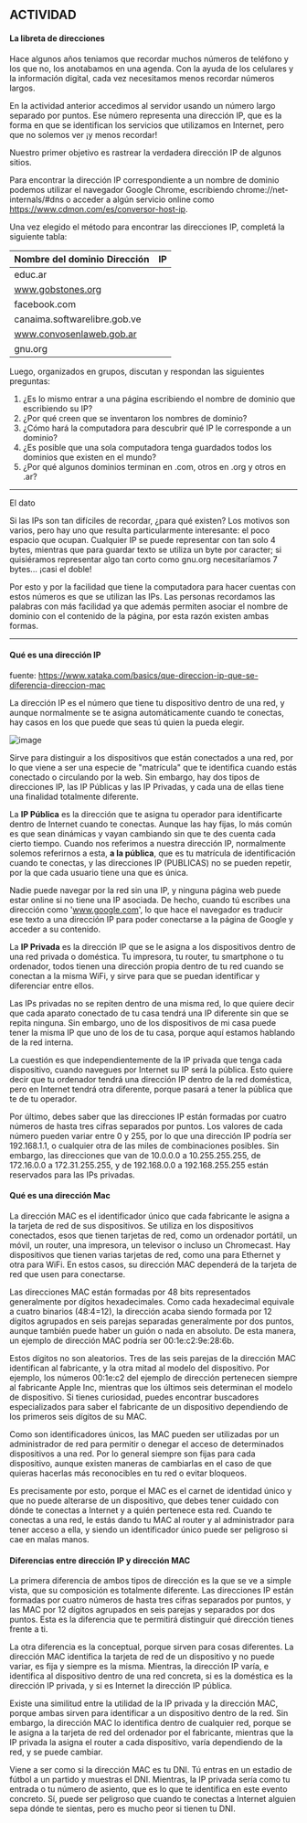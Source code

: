 
## ACTIVIDAD 
#### La libreta de direcciones

Hace algunos años teniamos que recordar muchos números de teléfono y los que no, los anotabamos en una agenda. Con la ayuda de los celulares y la información digital, cada vez necesitamos menos recordar números largos.

En la actividad anterior accedimos al servidor usando un número largo separado por puntos. Ese número representa una dirección IP, que es la forma en que se identifican los servicios que utilizamos en Internet, pero que no solemos ver ¡y menos recordar!

Nuestro primer objetivo es rastrear la verdadera dirección IP de algunos sitios.

Para encontrar la dirección IP correspondiente a un nombre de dominio podemos utilizar el navegador Google Chrome, escribiendo chrome://net-internals/#dns o acceder a algún servicio online como https://www.cdmon.com/es/conversor-host-ip.

Una vez elegido el método para encontrar las direcciones IP, completá la siguiente tabla:

| Nombre del dominio Dirección | IP |
| ---- | ---- |
| educ.ar | |
| www.gobstones.org | | 
| facebook.com | | 
| canaima.softwarelibre.gob.ve | | 
| www.convosenlaweb.gob.ar | | 
| gnu.org | | 

Luego, organizados en grupos, discutan y respondan las siguientes preguntas:
1. ¿Es lo mismo entrar a una página escribiendo el nombre de dominio que escribiendo su IP?
2. ¿Por qué creen que se inventaron los nombres de dominio?
3. ¿Cómo hará la computadora para descubrir qué IP le corresponde a un dominio?
4. ¿Es posible que una sola computadora tenga guardados todos los dominios que existen en el mundo?
5. ¿Por qué algunos dominios terminan en .com, otros en .org y otros en .ar?




_____
El dato

Si las IPs son tan difíciles de recordar, ¿para qué existen? Los motivos son varios, pero hay uno que resulta particularmente interesante: el poco espacio que ocupan. Cualquier IP se puede representar con tan solo 4 bytes, mientras que para guardar texto se utiliza un byte por caracter; si quisiéramos representar algo tan corto como gnu.org necesitaríamos 7 bytes... ¡casi el doble!

Por esto y por la facilidad que tiene la computadora para hacer cuentas con estos números es que se utilizan las IPs. Las personas recordamos las palabras con más facilidad ya que además permiten asociar el nombre de dominio con el contenido de la página, por esta razón existen ambas formas.

____


#### Qué es una dirección IP
fuente: https://www.xataka.com/basics/que-direccion-ip-que-se-diferencia-direccion-mac

La dirección IP es el número que tiene tu dispositivo dentro de una red, y aunque normalmente se te asigna automáticamente cuando te conectas, hay casos en los que puede que seas tú quien la pueda elegir.

![image](https://github.com/lole-s/Testing-QA-CUAC/assets/84929029/6fcf0d62-fcb7-48a6-98c8-29de657ce4b1)

Sirve para distinguir a los dispositivos que están conectados a una red, por lo que viene a ser una especie de "matrícula" que te identifica cuando estás conectado o circulando por la web. Sin embargo, hay dos tipos de direcciones IP, las IP Públicas y las IP Privadas, y cada una de ellas tiene una finalidad totalmente diferente.

La **IP Pública** es la dirección que te asigna tu operador para identificarte dentro de Internet cuando te conectas. Aunque las hay fijas, lo más común es que sean dinámicas y vayan cambiando sin que te des cuenta cada cierto tiempo. Cuando nos referimos a nuestra dirección IP, normalmente solemos referirnos a esta, **a la pública**, que es tu matrícula de identificación cuando te conectas, y las direcciones IP (PUBLICAS) no se pueden repetir, por la que cada usuario tiene una que es única.

Nadie puede navegar por la red sin una IP, y ninguna página web puede estar online si no tiene una IP asociada. De hecho, cuando tú   escribes una dirección como 'www.google.com', lo que hace el navegador es traducir ese texto a una dirección IP para poder conectarse a la página de Google y acceder a su contenido.

La **IP Privada** es la dirección IP que se le asigna a los dispositivos dentro de una red privada o doméstica. Tu impresora, tu router, tu smartphone o tu ordenador, todos tienen una dirección propia dentro de tu red cuando se conectan a la misma WiFi, y sirve para que se puedan identificar y diferenciar entre ellos.

Las IPs privadas no se repiten dentro de una misma red, lo que quiere decir que cada aparato conectado de tu casa tendrá una IP diferente sin que se repita ninguna. Sin embargo, uno de los dispositivos de mi casa puede tener la misma IP que uno de los de tu casa, porque aquí estamos hablando de la red interna.

La cuestión es que independientemente de la IP privada que tenga cada dispositivo, cuando navegues por Internet su IP será la pública. Esto quiere decir que tu ordenador tendrá una dirección IP dentro de la red doméstica, pero en Internet tendrá otra diferente, porque pasará a tener la pública que te de tu operador.


Por último, debes saber que las direcciones IP están formadas por cuatro números de hasta tres cifras separados por puntos. Los valores de cada número pueden variar entre 0 y 255, por lo que una dirección IP podría ser 192.168.1.1, o cualquier otra de las miles de combinaciones posibles. Sin embargo, las direcciones que van de 10.0.0.0 a 10.255.255.255, de 172.16.0.0 a 172.31.255.255, y de 192.168.0.0 a 192.168.255.255 están reservados para las IPs privadas.

#### Qué es una dirección Mac

La dirección MAC es el identificador único que cada fabricante le asigna a la tarjeta de red de sus dispositivos. Se utiliza en los dispositivos conectados, esos que tienen tarjetas de red, como un ordenador portátil, un móvil, un router, una impresora, un televisor o incluso un Chromecast. Hay dispositivos que tienen varias tarjetas de red, como una para Ethernet y otra para WiFi. En estos casos, su dirección MAC dependerá de la tarjeta de red que usen para conectarse.

Las direcciones MAC están formadas por 48 bits representados generalmente por dígitos hexadecimales. Como cada hexadecimal equivale a cuatro binarios (48:4=12), la dirección acaba siendo formada por 12 dígitos agrupados en seis parejas separadas generalmente por dos puntos, aunque también puede haber un guión o nada en absoluto. De esta manera, un ejemplo de dirección MAC podría ser 00:1e:c2:9e:28:6b.

Estos dígitos no son aleatorios. Tres de las seis parejas de la dirección MAC identifican al fabricante, y la otra mitad al modelo del dispositivo. Por ejemplo, los números 00:1e:c2 del ejemplo de dirección pertenecen siempre al fabricante Apple Inc, mientras que los últimos seis determinan el modelo de dispositivo. Si tienes curiosidad, puedes encontrar buscadores especializados para saber el fabricante de un dispositivo dependiendo de los primeros seis dígitos de su MAC.

Como son identificadores únicos, las MAC pueden ser utilizadas por un administrador de red para permitir o denegar el acceso de determinados dispositivos a una red. Por lo general siempre son fijas para cada dispositivo, aunque existen maneras de cambiarlas en el caso de que quieras hacerlas más reconocibles en tu red o evitar bloqueos.

Es precisamente por esto, porque el MAC es el carnet de identidad único y que no puede alterarse de un dispositivo, que debes tener cuidado con dónde te conectas a Internet y a quién pertenece esta red. Cuando te conectas a una red, le estás dando tu MAC al router y al administrador para tener acceso a ella, y siendo un identificador único puede ser peligroso si cae en malas manos.

#### Diferencias entre dirección IP y dirección MAC

La primera diferencia de ambos tipos de dirección es la que se ve a simple vista, que su composición es totalmente diferente. Las direcciones IP están formadas por cuatro números de hasta tres cifras separados por puntos, y las MAC por 12 dígitos agrupados en seis parejas y separados por dos puntos. Esta es la diferencia que te permitirá distinguir qué dirección tienes frente a ti.

La otra diferencia es la conceptual, porque sirven para cosas diferentes. La dirección MAC identifica la tarjeta de red de un dispositivo y no puede variar, es fija y siempre es la misma. Mientras, la dirección IP varía, e identifica al dispositivo dentro de una red concreta, si es la doméstica es la dirección IP privada, y si es Internet la dirección IP pública.

Existe una similitud entre la utilidad de la IP privada y la dirección MAC, porque ambas sirven para identificar a un dispositivo dentro de la red. Sin embargo, la dirección MAC lo identifica dentro de cualquier red, porque se le asigna a la tarjeta de red del ordenador por el fabricante, mientras que la IP privada la asigna el router a cada dispositivo, varía dependiendo de la red, y se puede cambiar.

Viene a ser como si la dirección MAC es tu DNI. Tú entras en un estadio de fútbol a un partido y muestras el DNI. Mientras, la IP privada sería como tu entrada o tu número de asiento, que es lo que te identifica en este evento concreto. Sí, puede ser peligroso que cuando te conectas a Internet alguien sepa dónde te sientas, pero es mucho peor si tienen tu DNI.
